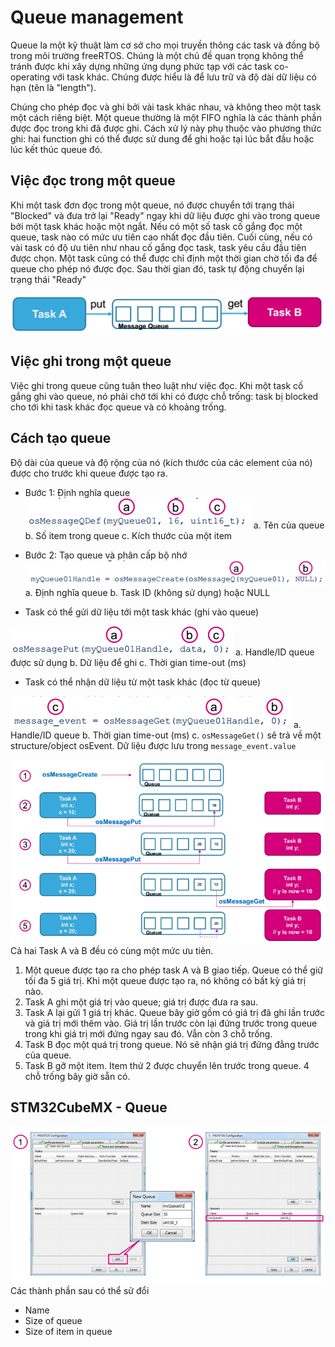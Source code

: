# Queue management
Queue la một kỹ thuật làm cơ sở cho mọi truyền thông các task và đồng bộ trong môi trường freeRTOS. Chúng là một chủ đề quan trọng không thể tránh được khi xây dựng những ứng dụng phức tạp với các task co-operating với task khác. Chúng được hiểu là để lưu trữ và độ dài dữ liệu có hạn (tên là "length"). 

Chúng cho phép đọc và ghi bởi vài task khác nhau, và không theo một task một cách riêng biệt. Một queue thường là một FIFO nghĩa là các thành phần được đọc trong khi đã được ghi. Cách xử lý này phụ thuộc vào phương thức ghi: hai function ghi có thể được sử dung để ghi hoặc tại lúc bắt đầu hoặc lúc kết thúc queue đó.
## Việc đọc trong một queue
Khi một task đơn đọc trong một queue, nó được chuyển tới trạng thái "Blocked" và đưa trở lại "Ready" ngay khi dữ liệu được ghi vào trong queue bởi một task khác hoặc một ngắt. Nếu có một số task cố gắng đọc một queue, task nào có mức ưu tiên cao nhất đọc đầu tiên. Cuối cùng, nếu có vài task có độ ưu tiên như nhau cố gắng đọc task, task yêu cầu đầu tiên được chọn. Một task cũng có thể được chỉ định một thời gian chờ tối đa để queue cho phép nó được đọc. Sau thời gian đó, task tự động chuyển lại trạng thái "Ready"

![](Untitled4.png)
## Việc ghi trong một queue
Việc ghi trong queue cũng tuân theo luật như việc đọc. Khi một task cố gắng ghi vào queue, nó phải chờ tới khi có được chỗ trống: task bị blocked cho tới khi task khác đọc queue và có khoảng trống.
## Cách tạo queue
Độ dài của queue và độ rộng của nó (kích thước của các element của nó) được cho trước khi queue được tạo ra.
* Bước 1: Định nghĩa queue
![](Untitled5.png)
  a. Tên của queue
  b. Số item trong queue
  c. Kích thước của một item
  
* Bước 2: Tạo queue và phân cấp bộ nhớ
![](Untitled6.png)
  a. Định nghĩa queue
  b. Task ID (không sử dụng) hoặc NULL
  
* Task có thể gửi dữ liệu tới một task khác (ghi vào queue)

![](Untitled7.png)
  a. Handle/ID queue được sử dụng
  b. Dữ liệu để ghi
  c. Thời gian time-out (ms)
  
* Task có thể nhận dữ liệu từ một task khác (đọc từ queue)

![](Untitled8.png)
  a. Handle/ID queue
  b. Thời gian time-out (ms)
  c. `osMessageGet()` sẽ trả về một structure/object osEvent. Dữ liệu được lưu trong `message_event.value`
  
  ![](Untitled9.png)
Cả hai Task A và B đều có cùng một mức ưu tiên.
1. Một queue được tạo ra cho phép task A và B giao tiếp. Queue có thể giữ tối đa 5 giá trị. Khi một queue được tạo ra, nó không có bất kỳ giá trị nào.
2. Task A ghi một giá trị vào queue; giá trị được đưa ra sau.
3. Task A lại gửi 1 giá trị khác. Queue bây giờ gồm có giá trị đã ghi lần trước và giá trị mới thêm vào. Giá trị lần trước còn lại đứng trước trong queue trong khi giá trị mới đứng ngay sau đó. Vẫn còn 3 chỗ trống.
4. Task B đọc một quá trị trong queue. Nó sẽ nhận giá trị đứng đằng trước của queue.
5. Task B gỡ một item. Item thứ 2 được chuyển lên trước trong queue. 4 chỗ trống bây giờ sẵn có.

## STM32CubeMX - Queue
![](Untitled10.png)
Các thành phần sau có thể sử đổi
* Name
* Size of queue
* Size of item in queue








